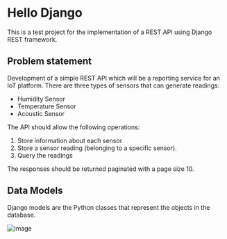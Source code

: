 # Hello Django

This is a test project for the implementation of a REST API using Django REST framework.

## Problem statement

Development of a simple REST API which will be a reporting service for an IoT platform.
There are three types of sensors that can generate readings:
- Humidity Sensor
- Temperature Sensor
- Acoustic Sensor

The API should allow the following operations:
1. Store information about each sensor
2. Store a sensor reading (belonging to a specific sensor). 
3. Query the readings 

The responses should be returned paginated with a page size 10.

## Data Models

Django models are the Python classes that represent the objects in the database.

![image](https://user-images.githubusercontent.com/113194115/201877974-217c4487-5b30-46bd-b27a-0c7835f2a914.png)

